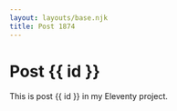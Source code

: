 ```yaml
---
layout: layouts/base.njk
title: Post 1874
---
```


# Post {{ id }}

This is post {{ id }} in my Eleventy project.
